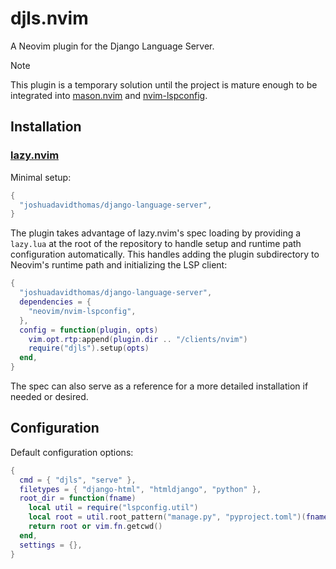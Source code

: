 # djls.nvim

A Neovim plugin for the Django Language Server.

> [!NOTE]
> This plugin is a temporary solution until the project is mature enough to be integrated into [mason.nvim](https://github.com/williamboman/mason.nvim) and [nvim-lspconfig](https://github.com/neovim/nvim-lspconfig).

## Installation

### [lazy.nvim](https://github.com/folke/lazy.nvim)

Minimal setup:

```lua
{
  "joshuadavidthomas/django-language-server",
}
```

The plugin takes advantage of lazy.nvim's spec loading by providing a `lazy.lua` at the root of the repository to handle setup and runtime path configuration automatically. This handles adding the plugin subdirectory to Neovim's runtime path and initializing the LSP client:

```lua
{
  "joshuadavidthomas/django-language-server",
  dependencies = {
    "neovim/nvim-lspconfig",
  },
  config = function(plugin, opts)
    vim.opt.rtp:append(plugin.dir .. "/clients/nvim")
    require("djls").setup(opts)
  end,
}
```

The spec can also serve as a reference for a more detailed installation if needed or desired.

## Configuration

Default configuration options:

```lua
{
  cmd = { "djls", "serve" },
  filetypes = { "django-html", "htmldjango", "python" },
  root_dir = function(fname)
    local util = require("lspconfig.util")
    local root = util.root_pattern("manage.py", "pyproject.toml")(fname)
    return root or vim.fn.getcwd()
  end,
  settings = {},
}
```
